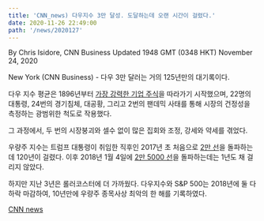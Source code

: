 ```yaml
---
title: 'CNN_news) 다우지수 3만 달성. 도달하는데 오랜 시간이 걸렸다.'
date: 2020-11-26 22:49:00
path: '/news/2020127'
---
```

By Chris Isidore, CNN Business
Updated 1948 GMT (0348 HKT) November 24, 2020


New York (CNN Business) - 다우 3만 달러는 거의 125년만의 대기록이다.

다우 지수 평균은 1896년부터 [가장 강력한 기업 주식]('https://edition.cnn.com/2020/08/24/investing/dow-jones-salesforce-amgen-honeywell/index.html')을 따라가기 시작했으며, 22명의 대통령, 24번의 경기침체, 대공황, 그리고 2번의 팬데믹 사태를 통해 시장의 건정성을 측정하는 광범위한 척도로 작용했다.

그 과정에서, 두 번의 시장붕괴와 셀수 없이 많은 집회와 조정, 강세와 약세를 겪었다.

우량주 지수는 트럼프 대통령이 취임한 직후인 2017년 초 처음으로 [2만 선]('https://money.cnn.com/2017/01/25/investing/dow-20000-stocks/index.html')을 돌파하는데 120년이 걸렸다. 이후 2018년 1월 4일에 [2만 5000 선]('https://money.cnn.com/2018/01/04/investing/dow-25000-stocks-wall-street/index.html')을 돌파하는데는 1년도 채 걸리지 않았다.

하지만 지난 3년은 롤러코스터에 더 가까웠다. 다우지수와 S&P 500는 2018년에 둘 다 하락 마감하여, 10년만에 우량주 종목사상 최악의 한 해를 기록하였다.



[CNN news]('https://edition.cnn.com/2020/11/24/investing/dow-path-to-30000/index.html')